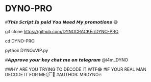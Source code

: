 # DYNO-PRO

#𝙏𝙝𝙞𝙨 𝙎𝙘𝙧𝙞𝙥𝙩 𝙄𝙨 𝙥𝙖𝙞𝙙 𝙔𝙤𝙪 𝙉𝙚𝙚𝙙 𝙈𝙮 𝙥𝙧𝙤𝙢𝙤𝙩𝙞𝙤𝙣𝙨 😄

git clone https://github.com/DYNOCRACKEr/DYNO-PRO


cd DYNO-PRO


python DYNOxVIP.py



#𝘼𝙥𝙥𝙧𝙤𝙫𝙚 𝙮𝙤𝙪𝙧 𝙠𝙚𝙮 𝙘𝙝𝙖𝙩 𝙢𝙚 𝙤𝙣 𝙩𝙚𝙡𝙚𝙜𝙧𝙖𝙢 @i4m_DYNO 

#WHY ARE YOU TRYING TO DECODE IT WTF😂
#IF YOUR REAL MAN DECODE IT FOR ME😴🤘
#AUTHOR: MRDYNO🔥
